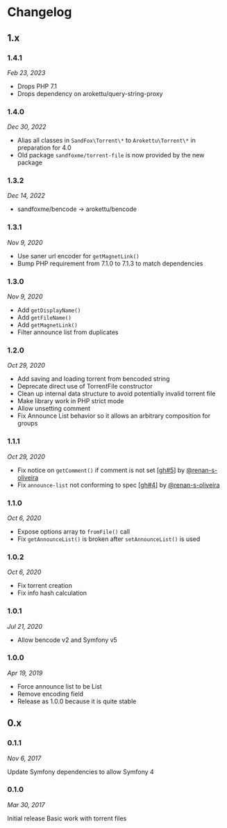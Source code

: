 # Changelog

[//]: <> (Contributor list:)
[@renan-s-oliveira]: https://github.com/renan-s-oliveira

## 1.x

### 1.4.1

*Feb 23, 2023*

* Drops PHP 7.1
* Drops dependency on arokettu/query-string-proxy

### 1.4.0

*Dec 30, 2022*

* Alias all classes in `SandFox\Torrent\*` to `Arokettu\Torrent\*` in preparation for 4.0
* Old package `sandfoxme/torrent-file` is now provided by the new package

### 1.3.2

*Dec 14, 2022*

* sandfoxme/bencode -> arokettu/bencode

### 1.3.1

_Nov 9, 2020_

* Use saner url encoder for `getMagnetLink()`
* Bump PHP requirement from 7.1.0 to 7.1.3 to match dependencies

### 1.3.0

_Nov 9, 2020_

* Add `getDisplayName()`
* Add `getFileName()`
* Add `getMagnetLink()`
* Filter announce list from duplicates

### 1.2.0

_Oct 29, 2020_

* Add saving and loading torrent from bencoded string
* Deprecate direct use of TorrentFile constructor
* Clean up internal data structure to avoid potentially invalid torrent file
* Make library work in PHP strict mode
* Allow unsetting comment
* Fix Announce List behavior so it allows an arbitrary composition for groups

### 1.1.1

_Oct 29, 2020_

* Fix notice on `getComment()` if comment is not set [[gh#5]] by [@renan-s-oliveira]
* Fix `announce-list` not conforming to spec [[gh#4]] by [@renan-s-oliveira]

[gh#4]: https://github.com/arokettu/torrent-file/pull/4/
[gh#5]: https://github.com/arokettu/torrent-file/pull/5/

### 1.1.0

_Oct 6, 2020_

* Expose options array to `fromFile()` call
* Fix `getAnnounceList()` is broken after `setAnnounceList()` is used 

### 1.0.2

_Oct 6, 2020_

* Fix torrent creation
* Fix info hash calculation

### 1.0.1

_Jul 21, 2020_

* Allow bencode v2 and Symfony v5

### 1.0.0

_Apr 19, 2019_

* Force announce list to be List
* Remove encoding field
* Release as 1.0.0 because it is quite stable

## 0.x

### 0.1.1

_Nov 6, 2017_

Update Symfony dependencies to allow Symfony 4

### 0.1.0

_Mar 30, 2017_

Initial release
Basic work with torrent files
